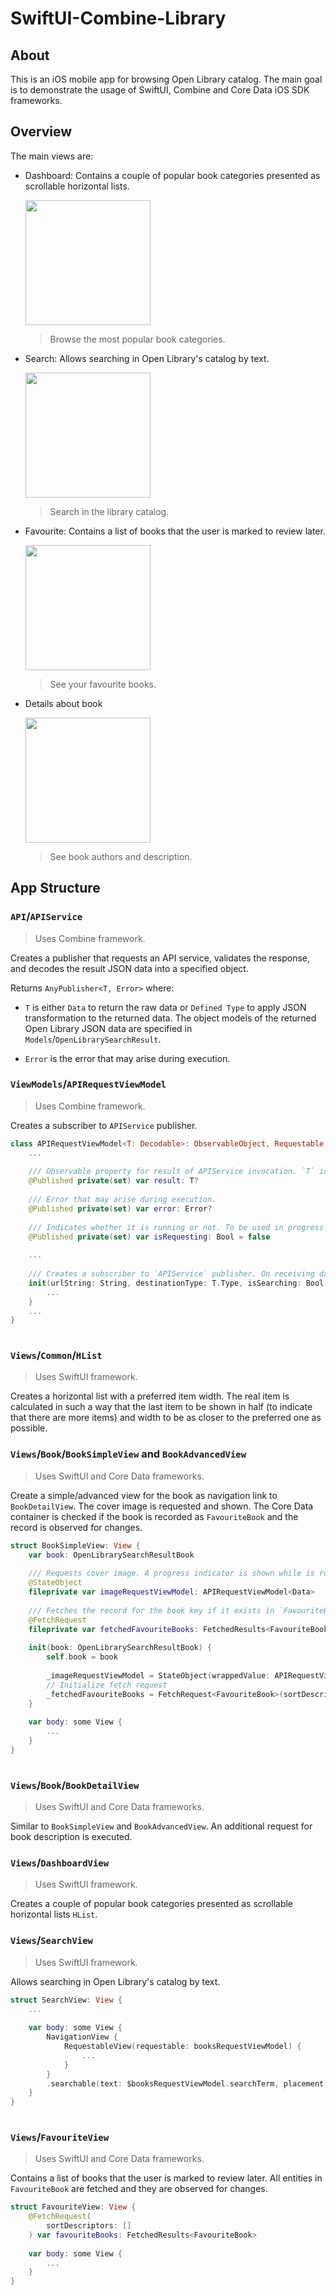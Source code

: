 # SwiftUI-Combine-Library

## About

This is an iOS mobile app for browsing Open Library catalog. The main goal is to demonstrate the usage of SwiftUI, Combine and Core Data iOS SDK frameworks.

## Overview

The main views are:
- Dashboard: Contains a couple of popular book categories presented as scrollable horizontal lists.

  <img src="/Assets/Images/01_DashboardScreenShot.jpg" width="200"/>
  
  > Browse the most popular book categories.

- Search: Allows searching in Open Library's catalog by text.

  <img src="/Assets/Images/02_SearchScreenShot.jpg" width="200"/>
  
  > Search in the library catalog.

- Favourite: Contains a list of books that the user is marked to review later.

  <img src="/Assets/Images/03_FavouritesScreenShot.jpg" width="200"/>
  
  > See your favourite books.

- Details about book

  <img src="/Assets/Images/04_BookDetailScreenShot.jpg" width="200"/>
  
  > See book authors and description.

## App Structure

### `API`/`APIService`

> Uses Combine framework.

Creates a publisher that requests an API service, validates the response, and decodes the result JSON data into a specified object.

Returns `AnyPublisher<T, Error>` where:

- `T` is either `Data` to return the raw data or `Defined Type` to apply JSON transformation to the returned data. The object models of the returned Open Library JSON data are specified in `Models`/`OpenLibrarySearchResult`.

- `Error` is the error that may arise during execution.

### `ViewModels`/`APIRequestViewModel`

> Uses Combine framework.

Creates a subscriber to `APIService` publisher.

```Swift
class APIRequestViewModel<T: Decodable>: ObservableObject, Requestable {
    ...
    
    /// Observable property for result of APIService invocation. `T` is either `Data` to return the raw data or `Defined Type` to apply JSON transformation to the returned data. The object models of the returned Open Library JSON data are specified in `OpenLibrarySearchResult`.
    @Published private(set) var result: T?
    
    /// Error that may arise during execution.
    @Published private(set) var error: Error?
    
    /// Indicates whether it is running or not. To be used in progress indicators.
    @Published private(set) var isRequesting: Bool = false
    
    ...
    
    /// Creates a subscriber to `APIService` publisher. On receiving data: the returned data is set into `result`, property `error` holds the error if execution has failed.
    init(urlString: String, destinationType: T.Type, isSearching: Bool = false) {
        ...
    }
    ...    
}
    
```

### `Views`/`Common`/`HList`

> Uses SwiftUI framework.

Creates a horizontal list with a preferred item width. The real item is calculated in such a way that the last item to be shown in half (to indicate that there are more items) and width to be as closer to the preferred one as possible.


### `Views`/`Book`/`BookSimpleView` and `BookAdvancedView`

> Uses SwiftUI and Core Data frameworks.

Create a simple/advanced view for the book as navigation link to `BookDetailView`. The cover image is requested and shown. The Core Data container is checked if the book is recorded as `FavouriteBook` and the record is observed for changes.

```Swift
struct BookSimpleView: View {
    var book: OpenLibrarySearchResultBook
    
    /// Requests cover image. A progress indicator is shown while is running.
    @StateObject
    fileprivate var imageRequestViewModel: APIRequestViewModel<Data>
    
    /// Fetches the record for the book key if it exists in `FavouriteBook` Core Data entity.
    @FetchRequest
    fileprivate var fetchedFavouriteBooks: FetchedResults<FavouriteBook>
    
    init(book: OpenLibrarySearchResultBook) {
        self.book = book
        
        _imageRequestViewModel = StateObject(wrappedValue: APIRequestViewModel(urlString: book.mediumCoverImageUrlString, destinationType: Data.self))
        // Initialize fetch request
        _fetchedFavouriteBooks = FetchRequest<FavouriteBook>(sortDescriptors: [], predicate: NSPredicate(format: "key == %@", book.key ?? ""))
    }
    
    var body: some View {
        ...
    }
}
    
```

### `Views`/`Book`/`BookDetailView`

> Uses SwiftUI and Core Data frameworks.

Similar to `BookSimpleView` and `BookAdvancedView`. An additional request for book description is executed.


### `Views`/`DashboardView`

> Uses SwiftUI framework.

Creates a couple of popular book categories presented as scrollable horizontal lists `HList`.

### `Views`/`SearchView`

> Uses SwiftUI framework.

Allows searching in Open Library's catalog by text.

```Swift
struct SearchView: View {
    ...
    
    var body: some View {
        NavigationView {
            RequestableView(requestable: booksRequestViewModel) {
                ...
            }
        }
        .searchable(text: $booksRequestViewModel.searchTerm, placement: .navigationBarDrawer(displayMode: .always))
    }
}
    
```

### `Views`/`FavouriteView`

> Uses SwiftUI and Core Data frameworks.

Contains a list of books that the user is marked to review later. All entities in `FavouriteBook` are fetched and they are observed for changes.

```Swift
struct FavouriteView: View {
    @FetchRequest(
        sortDescriptors: []
    ) var favouriteBooks: FetchedResults<FavouriteBook>
    
    var body: some View {
        ...
    }
}
    
```
